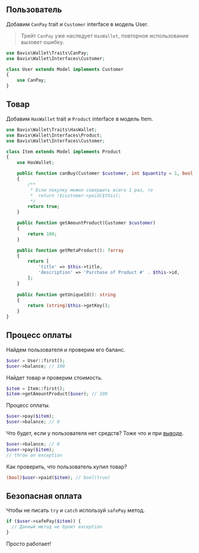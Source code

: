 ## Пользователь

Добавим `CanPay` trait и `Customer` interface в модель User.

> Трейт `CanPay` уже наследует `HasWallet`, повторное использование вызовет ошибку.

```php
use Bavix\Wallet\Traits\CanPay;
use Bavix\Wallet\Interfaces\Customer;

class User extends Model implements Customer
{
    use CanPay;
}
```

## Товар

Добавим `HasWallet` trait и `Product` interface в модель Item.

```php
use Bavix\Wallet\Traits\HasWallet;
use Bavix\Wallet\Interfaces\Product;
use Bavix\Wallet\Interfaces\Customer;

class Item extends Model implements Product
{
    use HasWallet;

    public function canBuy(Customer $customer, int $quantity = 1, bool $force = false): bool
    {
        /**
         * Если покупку можно совершить всего 1 раз, то
         *  return !$customer->paid($this);
         */
        return true; 
    }

    public function getAmountProduct(Customer $customer)
    {
        return 100;
    }

    public function getMetaProduct(): ?array
    {
        return [
            'title' => $this->title, 
            'description' => 'Purchase of Product #' . $this->id,
        ];
    }
    
    public function getUniqueId(): string
    {
        return (string)$this->getKey();
    }
}
```

## Процесс оплаты

Найдем пользователя и проверим его баланс.

```php
$user = User::first();
$user->balance; // 100
```

Найдет товар и проверим стоимость.

```php
$item = Item::first();
$item->getAmountProduct($user); // 100
```

Процесс оплаты.

```php
$user->pay($item);
$user->balance; // 0
```

Что будет, если у пользователя нет средств?
Тоже что и при [выводе](withdraw#failed).

```php
$user->balance; // 0
$user->pay($item);
// throw an exception
```

Как проверить, что пользователь купил товар?

```php
(bool)$user->paid($item); // bool(true)
```

## Безопасная оплата

Чтобы не писать `try` и `catch` используй `safePay` метод.

```php
if ($user->safePay($item)) {
  // Данный метод не броит exception
}
```

Просто работает!
